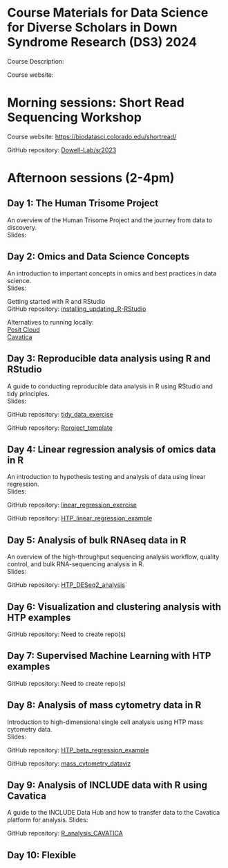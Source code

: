 # Course Materials for Data Science for Diverse Scholars in Down Syndrome Research (DS3) 2024  
Course Description:

Course website:
<!-- Any other info/links here? -->

# Morning sessions: Short Read Sequencing Workshop
Course website: https://biodatasci.colorado.edu/shortread/

GitHub repository: [Dowell-Lab/sr2023](https://github.com/Dowell-Lab/sr2023)

<!-- This content will not appear in the rendered Markdown -->
<!-- Add brief summary/sentence for each day? -->
<!-- Add links to slides for each day -->
<!-- Add numbers or day labels to each heading? -->

# Afternoon sessions (2-4pm)

## Day 1: The Human Trisome Project 
An overview of the Human Trisome Project and the journey from data to discovery.  
Slides: <!-- Add links to slides for each day -->

<!-- Is this the correct title for Day 2?? -->
## Day 2: Omics and Data Science Concepts
An introduction to important concepts in omics and best practices in data science.  
Slides: <!-- Add links to slides for each day -->

Getting started with R and RStudio  
GitHub repository: [installing_updating_R-RStudio](https://github.com/DS3-2024/installing_updating_R-RStudio)

Alternatives to running locally:  
[Posit Cloud](https://posit.cloud/)  
[Cavatica](https://www.cavatica.org/)

## Day 3: Reproducible data analysis using R and RStudio
A guide to conducting reproducible data analysis in R using RStudio and tidy principles.  
Slides: <!-- Add links to slides for each day -->

GitHub repository: [tidy_data_exercise](https://github.com/DS3-2024/tidy_data_exercise)

GitHub repository: [Rproject_template](https://github.com/DS3-2024/Rproject_template)

## Day 4: Linear regression analysis of omics data in R
An introduction to hypothesis testing and analysis of data using linear regression.  
Slides: <!-- Add links to slides for each day -->

GitHub repository: [linear_regression_exercise](https://github.com/DS3-2024/linear_regression_exercise)

GitHub repository: [HTP_linear_regression_example](https://github.com/DS3-2024/HTP_linear_regression_example)

## Day 5: Analysis of bulk RNAseq data in R 
An overview of the high-throughput sequencing analysis workflow, quality control, and bulk RNA-sequencing analysis in R.  
Slides: <!-- Add links to slides for each day -->

GitHub repository: [HTP_DESeq2_analysis](https://github.com/DS3-2024/HTP_DESeq2_analysis)

## Day 6: Visualization and clustering analysis with HTP examples 
<!-- Need to confirm title with Jim -->
<!-- Need get short description from Jim -->
GitHub repository: Need to create repo(s)

## Day 7: Supervised Machine Learning with HTP examples
<!-- Need to confirm title with Jim -->
<!-- Need get short description from Jim -->
GitHub repository: Need to create repo(s)

## Day 8: Analysis of mass cytometry data in R
Introduction to high-dimensional single cell analysis using HTP mass cytometry data.  
Slides: <!-- Add links to slides for each day -->

GitHub repository: [HTP_beta_regression_example](https://github.com/DS3-2024/HTP_beta_regression_example)

GitHub repository: [mass_cytometry_dataviz](https://github.com/DS3-2024/mass_cytometry_dataviz)

## Day 9: Analysis of INCLUDE data with R using Cavatica
A guide to the INCLUDE Data Hub and how to transfer data to the Cavatica platform for analysis. 
Slides: <!-- Add links to slides for each day -->

GitHub repository: [R_analysis_CAVATICA](https://github.com/DS3-2024/R_analysis_CAVATICA)

## Day 10: Flexible
<!-- Need title / content? -->
<!-- Time to finish earlier scripts etc -->
<!-- More HTP data types?   -->
<!-- Other analyses? eg Fisher, Wilcox?   -->


